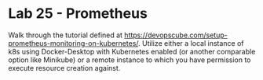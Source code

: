 # Lab 25 - Prometheus

Walk through the tutorial defined at https://devopscube.com/setup-prometheus-monitoring-on-kubernetes/. Utilize either a local instance of k8s using Docker-Desktop with Kubernetes enabled (or another comparable option like Minikube) or a remote instance to which you have permission to execute resource creation against.
